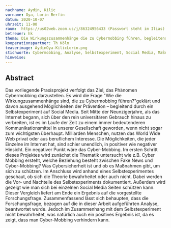 ```yaml
---
nachname: Aydin, Kilic
vorname: Oya, Lorin Berfin
datum: 2020-10-07
uhrzeit: 11-00
raum:  https://us02web.zoom.us/j/86324956433 (Passwort steht im Ilias)
betreuer: hk
thema: Die Wirkungszusammenhänge die zu Cybermobbing führen, begleitend durch ein Selbstexperiment
kooperationspartner: Th Köln
teaserimage: AydinOya-KilicLorin.png
stichworte: Cybermobbing, Analyse, Selbstexperiment, Social Media, Maßnahmen
hinweise:
---
```


## Abstract
Das vorliegende Praxisprojekt verfolgt das Ziel, das Phänomen Cybermobbing darzustellen. Es wird die Frage "Wie die Wirkungzusammenhänge sind, die zu Cybermobbing führen?"geklärt und davon ausgehend Möglichkeiten der Prävention – begleitend durch ein Selbstexperiment auf Social Media.
Seit Mitte der Neunzigerjahre, als das Internet begann, sich über den rein universitären Gebrauch hinaus zu verbreiten, ist es im Laufe der Zeit zu einem immer bedeutenderen Kommunikationsmittel in unserer Gesellschaft geworden, wenn nicht sogar zum wichtigsten überhaupt. Milliarden Menschen, nutzen das World Wide Web privat oder aus beruflichem Interesse. Die Möglichkeiten, die jeder Einzelne im Internet hat, sind schier unendlich, in positiver wie negativer Hinsicht. Ein negativer Punkt wäre das Cyber-Mobbing.
Im ersten Schritt dieses Projektes wird zunächst die Thematik untersucht wie z.B. Cyber Mobbing ersteht, welche Beziehung besteht zwischen Fake News und Cyber-Mobbing? Was Cybersicherheit ist und ob es Maßnahmen gibt, um sich zu schützen. Im Anschluss wird anhand eines Selbstexperimentes geschaut, ob sich die Theorie bewahrheitet oder auch nicht. Dabei werden die Vor- und Nachteile des Selbstexperiments dokumentiert. Außerdem wird gezeigt wie man sich bei einzelnen Social Media Seiten schützen kann.
Dieser Vergleich liefert am Ende ein Ergebnis auf die vorgestellte Forschungsfrage.
Zusammenfassend lässt sich behaupten, dass die Forschungsfrage, bezogen auf die in dieser Arbeit aufgeführten Analyse, beantwortet wurde. Jedoch im Zusammenhang mit dem Selbstexperiment nicht bewahrheitet, was natürlich auch ein positives Ergebnis ist, da es zeigt, dass man Cyber-Mobbing verhindern kann.
